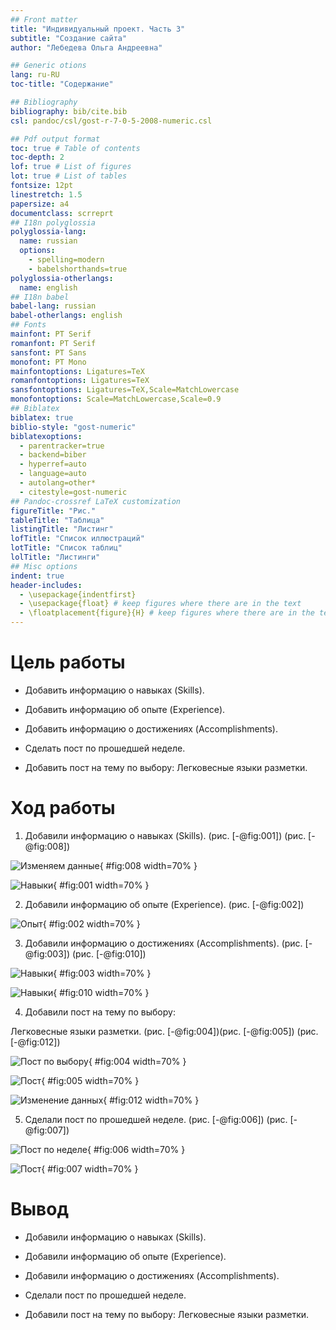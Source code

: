 ```yaml
---
## Front matter
title: "Индивидуальный проект. Часть 3"
subtitle: "Создание сайта"
author: "Лебедева Ольга Андреевна"

## Generic otions
lang: ru-RU
toc-title: "Содержание"

## Bibliography
bibliography: bib/cite.bib
csl: pandoc/csl/gost-r-7-0-5-2008-numeric.csl

## Pdf output format
toc: true # Table of contents
toc-depth: 2
lof: true # List of figures
lot: true # List of tables
fontsize: 12pt
linestretch: 1.5
papersize: a4
documentclass: scrreprt
## I18n polyglossia
polyglossia-lang:
  name: russian
  options:
	- spelling=modern
	- babelshorthands=true
polyglossia-otherlangs:
  name: english
## I18n babel
babel-lang: russian
babel-otherlangs: english
## Fonts
mainfont: PT Serif
romanfont: PT Serif
sansfont: PT Sans
monofont: PT Mono
mainfontoptions: Ligatures=TeX
romanfontoptions: Ligatures=TeX
sansfontoptions: Ligatures=TeX,Scale=MatchLowercase
monofontoptions: Scale=MatchLowercase,Scale=0.9
## Biblatex
biblatex: true
biblio-style: "gost-numeric"
biblatexoptions:
  - parentracker=true
  - backend=biber
  - hyperref=auto
  - language=auto
  - autolang=other*
  - citestyle=gost-numeric
## Pandoc-crossref LaTeX customization
figureTitle: "Рис."
tableTitle: "Таблица"
listingTitle: "Листинг"
lofTitle: "Список иллюстраций"
lotTitle: "Список таблиц"
lolTitle: "Листинги"
## Misc options
indent: true
header-includes:
  - \usepackage{indentfirst}
  - \usepackage{float} # keep figures where there are in the text
  - \floatplacement{figure}{H} # keep figures where there are in the text
---
```


# Цель работы

- Добавить информацию о навыках (Skills).

- Добавить информацию об опыте (Experience).

- Добавить информацию о достижениях (Accomplishments).

- Сделать пост по прошедшей неделе.

- Добавить пост на тему по выбору:
Легковесные языки разметки.

# Ход работы

1. Добавили информацию о навыках (Skills). (рис. [-@fig:001]) (рис. [-@fig:008])

![Изменяем данные](8.png){ #fig:008 width=70% }

![Навыки](1.png){ #fig:001 width=70% }

2. Добавили информацию об опыте (Experience). (рис. [-@fig:002]) 

![Опыт](2.png){ #fig:002 width=70% }

3. Добавили информацию о достижениях (Accomplishments). (рис. [-@fig:003]) (рис. [-@fig:010]) 

![Навыки](3.png){ #fig:003 width=70% }

![Навыки](10.png){ #fig:010 width=70% }

4. Добавили пост на тему по выбору:

Легковесные языки разметки. (рис. [-@fig:004])(рис. [-@fig:005]) (рис. [-@fig:012])

![Пост по выбору](4.png){ #fig:004 width=70% }

![Пост](5.png){ #fig:005 width=70% }

![Изменение данных](12.png){ #fig:012 width=70% }

5. Сделали пост по прошедшей неделе. (рис. [-@fig:006]) (рис. [-@fig:007])

![Пост по неделе](6.png){ #fig:006 width=70% }

![Пост](7.png){ #fig:007 width=70% }

# Вывод

- Добавили информацию о навыках (Skills).

- Добавили информацию об опыте (Experience).

- Добавили информацию о достижениях (Accomplishments).

- Сделали пост по прошедшей неделе.

- Добавили пост на тему по выбору:
Легковесные языки разметки.
